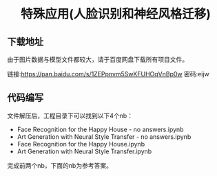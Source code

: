 <h1 align="center"> 特殊应用(人脸识别和神经风格迁移)   </h1>

## 下载地址

由于图片数据与模型文件都较大，请于百度网盘下载所有项目文件。

链接:https://pan.baidu.com/s/1ZEPpnvm5SwKFUHOqVnBp0w  密码:eijw

## 代码编写
文件解压后，工程目录下可以找到以下4个nb：
* Face Recognition for the Happy House - no answers.ipynb
* Art Generation with Neural Style Transfer - no answers.ipynb
* Face Recognition for the Happy House.ipynb
* Art Generation with Neural Style Transfer.ipynb

完成前两个nb，下面的nb为参考答案。

